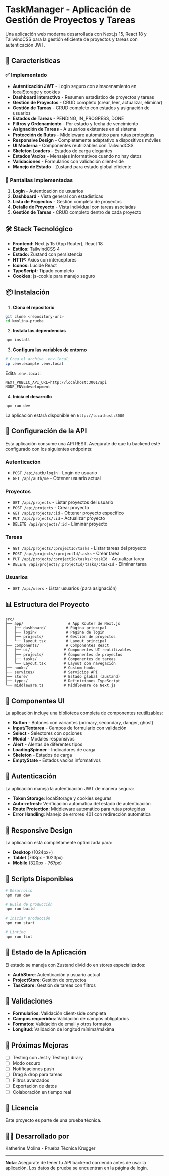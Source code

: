 # TaskManager - Aplicación de Gestión de Proyectos y Tareas

Una aplicación web moderna desarrollada con Next.js 15, React 18 y TailwindCSS para la gestión eficiente de proyectos y tareas con autenticación JWT.

## 🚀 Características

### ✅ Implementado
- **Autenticación JWT** - Login seguro con almacenamiento en localStorage y cookies
- **Dashboard interactivo** - Resumen estadístico de proyectos y tareas
- **Gestión de Proyectos** - CRUD completo (crear, leer, actualizar, eliminar)
- **Gestión de Tareas** - CRUD completo con estados y asignación de usuarios
- **Estados de Tareas** - PENDING, IN_PROGRESS, DONE
- **Filtros y Ordenamiento** - Por estado y fecha de vencimiento
- **Asignación de Tareas** - A usuarios existentes en el sistema
- **Protección de Rutas** - Middleware automático para rutas protegidas
- **Responsive Design** - Completamente adaptativo a dispositivos móviles
- **UI Moderna** - Componentes reutilizables con TailwindCSS
- **Skeleton Loaders** - Estados de carga elegantes
- **Estados Vacíos** - Mensajes informativos cuando no hay datos
- **Validaciones** - Formularios con validación client-side
- **Manejo de Estado** - Zustand para estado global eficiente

### 📱 Pantallas Implementadas
1. **Login** - Autenticación de usuarios
2. **Dashboard** - Vista general con estadísticas
3. **Lista de Proyectos** - Gestión completa de proyectos
4. **Detalle de Proyecto** - Vista individual con tareas asociadas
5. **Gestión de Tareas** - CRUD completo dentro de cada proyecto

## 🛠️ Stack Tecnológico

- **Frontend:** Next.js 15 (App Router), React 18
- **Estilos:** TailwindCSS 4
- **Estado:** Zustand con persistencia
- **HTTP:** Axios con interceptores
- **Iconos:** Lucide React
- **TypeScript:** Tipado completo
- **Cookies:** js-cookie para manejo seguro

## 📦 Instalación

1. **Clona el repositorio**
```bash
git clone <repository-url>
cd kmolina-prueba
```

2. **Instala las dependencias**
```bash
npm install
```

3. **Configura las variables de entorno**
```bash
# Crea el archivo .env.local
cp .env.example .env.local
```

Edita `.env.local`:
```env
NEXT_PUBLIC_API_URL=http://localhost:3001/api
NODE_ENV=development
```

4. **Inicia el desarrollo**
```bash
npm run dev
```

La aplicación estará disponible en `http://localhost:3000`

## 🔧 Configuración de la API

Esta aplicación consume una API REST. Asegúrate de que tu backend esté configurado con los siguientes endpoints:

### Autenticación
- `POST /api/auth/login` - Login de usuario
- `GET /api/auth/me` - Obtener usuario actual

### Proyectos
- `GET /api/projects` - Listar proyectos del usuario
- `POST /api/projects` - Crear proyecto
- `GET /api/projects/:id` - Obtener proyecto específico
- `PUT /api/projects/:id` - Actualizar proyecto
- `DELETE /api/projects/:id` - Eliminar proyecto

### Tareas
- `GET /api/projects/:projectId/tasks` - Listar tareas del proyecto
- `POST /api/projects/:projectId/tasks` - Crear tarea
- `PUT /api/projects/:projectId/tasks/:taskId` - Actualizar tarea
- `DELETE /api/projects/:projectId/tasks/:taskId` - Eliminar tarea

### Usuarios
- `GET /api/users` - Listar usuarios (para asignación)

## 📊 Estructura del Proyecto

```
src/
├── app/                    # App Router de Next.js
│   ├── dashboard/         # Página principal
│   ├── login/             # Página de login
│   ├── projects/          # Gestión de proyectos
│   └── layout.tsx         # Layout principal
├── components/            # Componentes React
│   ├── ui/               # Componentes UI reutilizables
│   ├── projects/         # Componentes de proyectos
│   ├── tasks/            # Componentes de tareas
│   └── Layout.tsx        # Layout con navegación
├── hooks/                # Custom hooks
├── services/             # Servicios API
├── store/                # Estado global (Zustand)
├── types/                # Definiciones TypeScript
└── middleware.ts         # Middleware de Next.js
```

## 🎨 Componentes UI

La aplicación incluye una biblioteca completa de componentes reutilizables:

- **Button** - Botones con variantes (primary, secondary, danger, ghost)
- **Input/Textarea** - Campos de formulario con validación
- **Select** - Selectores con opciones
- **Modal** - Modales responsivos
- **Alert** - Alertas de diferentes tipos
- **LoadingSpinner** - Indicadores de carga
- **Skeleton** - Estados de carga
- **EmptyState** - Estados vacíos informativos

## 🔐 Autenticación

La aplicación maneja la autenticación JWT de manera segura:

- **Token Storage**: localStorage y cookies seguras
- **Auto-refresh**: Verificación automática del estado de autenticación
- **Route Protection**: Middleware automático para rutas protegidas
- **Error Handling**: Manejo de errores 401 con redirección automática

## 📱 Responsive Design

La aplicación está completamente optimizada para:
- **Desktop** (1024px+)
- **Tablet** (768px - 1023px) 
- **Mobile** (320px - 767px)

## 🚀 Scripts Disponibles

```bash
# Desarrollo
npm run dev

# Build de producción
npm run build

# Iniciar producción
npm run start

# Linting
npm run lint
```

## 🔄 Estado de la Aplicación

El estado se maneja con Zustand dividido en stores especializados:

- **AuthStore**: Autenticación y usuario actual
- **ProjectStore**: Gestión de proyectos
- **TaskStore**: Gestión de tareas con filtros

## 📝 Validaciones

- **Formularios**: Validación client-side completa
- **Campos requeridos**: Validación de campos obligatorios
- **Formatos**: Validación de email y otros formatos
- **Longitud**: Validación de longitud mínima/máxima

## 🎯 Próximas Mejoras

- [ ] Testing con Jest y Testing Library
- [ ] Modo oscuro
- [ ] Notificaciones push
- [ ] Drag & drop para tareas
- [ ] Filtros avanzados
- [ ] Exportación de datos
- [ ] Colaboración en tiempo real

## 📄 Licencia

Este proyecto es parte de una prueba técnica.

## 👨‍💻 Desarrollado por

Katherine Molina - Prueba Técnica Krugger

---

**Nota**: Asegúrate de tener tu API backend corriendo antes de usar la aplicación. Los datos de prueba se encuentran en la página de login.
